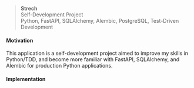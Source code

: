 > **Strech** <br>
> Self-Development Project <br>
> Python, FastAPI, SQLAlchemy, Alembic, PostgreSQL, Test-Driven Development

#### Motivation
This application is a self-development project aimed to improve my skills in Python/TDD, and become more familiar with FastAPI, SQLAlchemy, and Alembic for production Python applications. 

#### Implementation
